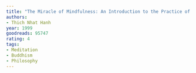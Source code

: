 ```yaml
---
title: "The Miracle of Mindfulness: An Introduction to the Practice of Meditation"
authors:
- Thich Nhat Hanh
year: 1999
goodreads: 95747
rating: 4
tags:
- Meditation
- Buddhism
- Philosophy
---
```

